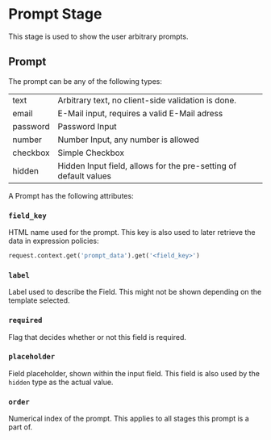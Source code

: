 # Prompt Stage

This stage is used to show the user arbitrary prompts.

## Prompt

The prompt can be any of the following types:

|          |                                                                  |
|----------|------------------------------------------------------------------|
| text     | Arbitrary text, no client-side validation is done.               |
| email    | E-Mail input, requires a valid E-Mail adress                     |
| password | Password Input                                                   |
| number   | Number Input, any number is allowed                              |
| checkbox | Simple Checkbox                                                  |
| hidden   | Hidden Input field, allows for the pre-setting of default values |

A Prompt has the following attributes:

### `field_key`

HTML name used for the prompt. This key is also used to later retrieve the data in expression policies:

```python
request.context.get('prompt_data').get('<field_key>')
```

### `label`

Label used to describe the Field. This might not be shown depending on the template selected.

### `required`

Flag that decides whether or not this field is required.

### `placeholder`

Field placeholder, shown within the input field. This field is also used by the `hidden` type as the actual value.

### `order`

Numerical index of the prompt. This applies to all stages this prompt is a part of.
